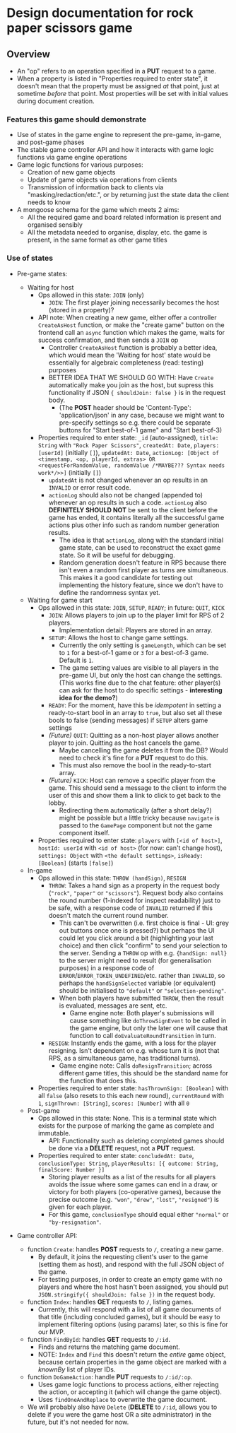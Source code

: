 # Design documentation for rock paper scissors game

## Overview 

- An "op" refers to an operation specified in a **PUT** request to a game.
- When a property is listed in "Properties required to enter state", it doesn't mean that the property must be assigned *at* that point, just at sometime *before* that point. Most properties will be set with initial values during document creation.

### Features this game should demonstrate

- Use of states in the game engine to represent the pre-game, in-game, and post-game phases
- The stable game controller API and how it interacts with game logic functions via game engine operations
- Game logic functions for various purposes:
    - Creation of new game objects
    - Update of game objects via operations from clients
    - Transmission of information back to clients via "masking/redaction/etc.", or by returning just the state data the client needs to know
- A mongoose schema for the game which meets 2 aims:
    - All the required game and board related information is present and organised sensibly
    - All the metadata needed to organise, display, etc. the game is present, in the same format as other game titles

### Use of states

- Pre-game states:
    - Waiting for host
        - Ops allowed in this state: `JOIN` (only)
            - `JOIN`: The first player joining necessarily becomes the host (stored in a property)?
        - API note: When creating a new game, either offer a controller `CreateAsHost` function, or make the "create game" button on the frontend call an `async` function which makes the game, waits for success confirmation, and then sends a `JOIN` op
            - Controller `CreateAsHost` function is probably a better idea, which would mean the 'Waiting for host' state would be essentially for algebraic completeness (read: testing) purposes
            - BETTER IDEA THAT WE SHOULD GO WITH: Have `Create` automatically make you join as the host, but supress this functionality if JSON `{ shouldJoin: false }` is in the request body.
                - (The **POST** header should be 'Content-Type': 'application/json' in any case, because we might want to pre-specify settings so e.g. there could be separate buttons for "Start best-of-1 game" and "Start best-of-3)
        - Properties required to enter state: `_id` (auto-assigned), `title: String` with `"Rock Paper Scissors"`, `createdAt: Date`, `players: [userId]` (initially `[]`), `updatedAt: Date`, `actionLog: [Object of <timestamp, <op, playerId, extras> OR <requestForRandomValue, randomValue /*MAYBE??? Syntax needs work*/>>]` (initially `[]`)
            - `updatedAt` is not changed whenever an op results in an `INVALID` or error result code.
            - `actionLog` should also not be changed (appended to) whenever an op results in such a code. `actionLog` also **DEFINITELY SHOULD NOT** be sent to the client before the game has ended, it contains literally all the successful game actions plus other info such as random number generation results.
                - The idea is that `actionLog`, along with the standard initial game state, can be used to reconstruct the exact game state. So it will be useful for debugging.
                - Random generation doesn't feature in RPS because there isn't even a random first player as turns are simultaneous. This makes it a good candidate for testing out implementing the history feature, since we don't have to define the randomness syntax yet.
    - Waiting for game start
        - Ops allowed in this state: `JOIN`, `SETUP`, `READY`; in future: `QUIT`, `KICK`
            - `JOIN`: Allows players to join up to the player limit for RPS of 2 players.
                - Implementation detail: Players are stored in an array.
            - `SETUP`: Allows the host to change game settings.
                - Currently the only setting is `gameLength`, which can be set to `1` for a best-of-1 game or `3` for a best-of-3 game. Default is `1`.
                - The game setting values are visible to all players in the pre-game UI, but only the host can change the settings. (This works fine due to the chat feature: other player(s) can ask for the host to do specific settings - **interesting idea for the demo?**)
            - `READY`: For the moment, have this be *idempotent* in setting a ready-to-start bool in an array to `true`, but also set all these bools to false (sending messages) if `SETUP` alters game settings 
            - *(Future)* `QUIT`: Quitting as a non-host player allows another player to join. Quitting as the host cancels the game.
                - Maybe cancelling the game deletes it from the DB? Would need to check it's fine for a **PUT** request to do this.
                - This must also remove the bool in the ready-to-start array.
            - *(Future)* `KICK`: Host can remove a specific player from the game. This should send a message to the client to inform the user of this and show them a link to click to get back to the lobby.
                - Redirecting them automatically (after a short delay?) might be possible but a little tricky because `navigate` is passed to the `GamePage` component but not the game component itself.
        - Properties required to enter state: `players` with `[<id of host>]`, `hostId: userId` with `<id of host>` (for now: can't change host), `settings: Object` with `<the default settings>`, `isReady: [Boolean]` (starts `[false]`)
    - In-game
        - Ops allowed in this state: `THROW (handSign)`, `RESIGN`
            - `THROW`: Takes a hand sign as a property in the request body (`"rock"`, `"paper"` or `"scissors"`). Request body also contains the round number (1-indexed for inspect readability) just to be safe, with a response code of `INVALID` returned if this doesn't match the current round number.
                - This can't be overwritten (i.e. first choice is final - UI: grey out buttons once one is pressed?) but perhaps the UI could let you click around a bit (highlighting your last choice) and then click "confirm" to send your selection to the server. Sending a `THROW` op with e.g. `{handSign: null}` to the server might need to result (for generalisation purposes) in a response code of `ERROR`/`ERROR_TOKEN_UNDEFINED`/etc. rather than `INVALID`, so perhaps the `handSignSelected` variable (or equivalent) should be initialised to `"default"` or `"selection-pending"`.
                - When both players have submitted `THROW`, then the result is evaluated, messages are sent, etc.
                    - Game engine note: Both player's submissions will cause something like `doThrowSignEvent` to be called in the game engine, but only the later one will cause that function to call `doEvaluateRoundTransition` in turn.
            - `RESIGN`: Instantly ends the game, with a loss for the player resigning. Isn't dependent on e.g. whose turn it is (not that RPS, as a simultaneous game, has traditional turns).
                - Game engine note: Calls `doResignTransition`; across different game titles, this should be the standard name for the function that does this.
        - Properties required to enter state: `hasThrownSign: [Boolean]` with all `false` (also resets to this each new round), `currentRound` with `1`, `signThrown: [String]`, `scores: [Number]` with all `0`
    - Post-game
        - Ops allowed in this state: None. This is a terminal state which exists for the purpose of marking the game as complete and immutable.
            - API: Functionality such as deleting completed games should be done via a **DELETE** request, not a **PUT** request.
        - Properties required to enter state: `concludedAt: Date`, `conclusionType: String`, `playerResults: [{ outcome: String, finalScore: Number }]`
            - Storing player results as a list of the results for all players avoids the issue where some games can end in a draw, or victory for both players (co-operative games), because the precise outcome (e.g. `"won"`, `"drew"`, `"lost"`, `"resigned"`) is given for each player.
            - For this game, `conclusionType` should equal either `"normal"` or `"by-resignation"`.

- Game controller API:
    - function `Create`: handles **POST** requests to `/`, creating a new game.
        - By default, it joins the requesting client's user to the game (setting them as host), and respond with the full JSON object of the game.
        - For testing purposes, in order to create an empty game with no players and where the host hasn't been assigned, you should put `JSON.stringify({ shouldJoin: false })` in the request body.
    - function `Index`: handles **GET** requests to `/`, listing games.
        - Currently, this will respond with a list of all game documents of that title (including concluded games), but it should be easy to implement filtering options (using params) later, so this is fine for our MVP.
    - function `FindById`: handles **GET** requests to `/:id`.
        - Finds and returns the matching game document.
        - NOTE: `Index` and `Find` this doesn't return the *entire* game object, because certain properties in the game object are marked with a *knownBy* list of player IDs. 
    - function `DoGameAction`: handle **PUT** requests to `/:id/:op`.
        - Uses game logic functions to process actions, either rejecting the action, or accepting it (which will change the game object).
        - Uses `findOneAndReplace` to overwrite the game document.
    - We will probably also have `Delete` (**DELETE** to `/:id`, allows you to delete if you were the game host OR a site administrator) in the future, but it's not needed for now.
